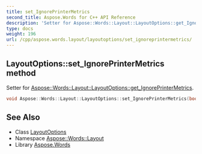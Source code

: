 ```yaml
---
title: set_IgnorePrinterMetrics
second_title: Aspose.Words for C++ API Reference
description: 'Setter for Aspose::Words::Layout::LayoutOptions::get_IgnorePrinterMetrics.'
type: docs
weight: 196
url: /cpp/aspose.words.layout/layoutoptions/set_ignoreprintermetrics/
---
```

## LayoutOptions::set_IgnorePrinterMetrics method


Setter for [Aspose::Words::Layout::LayoutOptions::get_IgnorePrinterMetrics](../get_ignoreprintermetrics/).

```cpp
void Aspose::Words::Layout::LayoutOptions::set_IgnorePrinterMetrics(bool value)
```

## See Also

* Class [LayoutOptions](../)
* Namespace [Aspose::Words::Layout](../../)
* Library [Aspose.Words](../../../)

